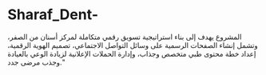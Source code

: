 # Sharaf_Dent-
المشروع يهدف إلى بناء استراتيجية تسويق رقمي متكاملة لمركز أسنان من الصفر، وتشمل إنشاء الصفحات الرسمية على وسائل التواصل الاجتماعي، تصميم الهوية الرقمية، إعداد خطة محتوى طبي متخصص وجذاب، وإدارة الحملات الإعلانية لزيادة الوعي بالعيادة وجذب مرضى جدد."
